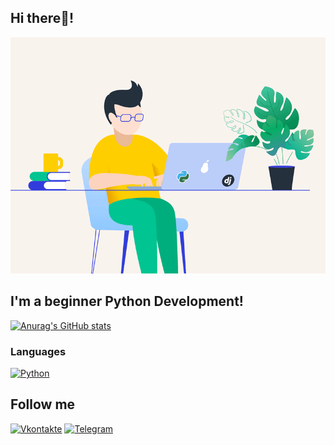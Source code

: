 ## Hi there👋!

[![Header](https://github.com/VedishchevAnton/VedishchevAnton/blob/main/assets/68747470733a2f2f72656d616b656c6561726e696e672e6f72672f77702d636f6e74656e742f75706c6f6164732f323032302f30312f3132322e676966.gif)](https://github.com/VedishchevAnton)

## I'm а beginner Python Development!

[![Anurag's GitHub stats](https://github-readme-stats.vercel.app/api?username=vedishchevanton&show_icons=true&theme=gruvbox_light)](https://github.com/VedishchevAnton?tab=repositories)

### Languages

[![Python](https://img.shields.io/badge/-Python-090909?style=for-the-badge&logo=python&logoColor=9ACD32)](https://www.python.org/)

## Follow me

[![Vkontakte](https://img.shields.io/badge/-Vkontakte-090909?style=for-the-badge&logo=Vk&logoColor=4F7DB3)](https://vk.com/a.vedishev)
[![Telegram](https://img.shields.io/badge/-Telegram-090909?style=for-the-badge&logo=telegram&logoColor=27A0D9)](https://t.me/Vedishev_Anton)
